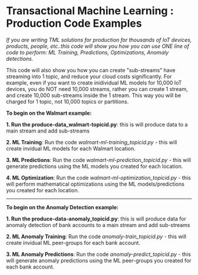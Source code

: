 # Transactional Machine Learning : Production Code Examples
*If you are writing TML solutions for production for thousands of IoT devices, products, people, etc..this code will show you how you can use ONE line of code to perform: ML Training, Predictions, Optimizations, Anomaly detections.* 

This code will also show you how you can create "sub-streams" have streaming into 1 topic, and reduce your cloud costs significantly.  For example, even if you want to create inidividual ML models for 10,000 IoT devices, you do NOT need 10,000 streams, rather you can create 1 stream, and create 10,000 sub-streams inside the 1 stream.  This way you will be charged for 1 topic, not 10,000 topics or partitions.

**To begin on the Walmart example:** 

**1. Run the produce-data_walmart-topicid.py**: this is will produce data to a main stream and add sub-streams 
 
**2. ML Training**: Run the code *walmart-ml-training_topicid.py* - this will create invidual ML models for each Walmart location.

**3. ML Predictions**: Run the code *walmart-ml-prediction_topicid.py* - this will generate predictions using the ML models you created for each location.

**4. ML Optimization**: Run the code *walmart-ml-optimization_topicid.py* - this will perform mathematical optimizations using the ML models/predictions you created for each location.

---

**To begin on the Anomaly Detection example:** 

**1. Run the produce-data-anomaly_topicid.py**: this is will produce data for anomaly detection of bank accounts to a main stream and add sub-streams 
 
**2. ML Anomaly Training**: Run the code *anomaly-train_topicid.py* - this will create invidual ML peer-groups for each bank account.

**3. ML Anomaly Predictions**: Run the code *anomaly-predict_topicid.py* - this will generate anomaly predictions using the ML peer-groups you created for each bank account.
